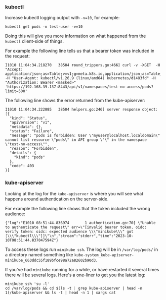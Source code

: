 ### kubectl

Increase kubectl logging output with `-v=10`, for example:

```
kubectl get pods -n test-user -v=10
```

Doing this will give you more information on what happened from the `kubectl` client-side of things.

For example the following line tells us that a bearer token was included in the request:
```
I1010 11:04:34.218270   38504 round_trippers.go:466] curl -v -XGET  -H "Accept: application/json;as=Table;v=v1;g=meta.k8s.io,application/json;as=Table;v=v1beta1;g=meta.k8s.io,application/json" -H "User-Agent: kubectl/v1.26.9 (linux/amd64) kubernetes/d1483fd" -H "Authorization: Bearer <masked>" 'https://192.168.39.137:8443/api/v1/namespaces/test-no-access/pods?limit=500'
```

The following line shows the error returned from the kube-apiserver:
```
I1010 11:04:34.222085   38504 helpers.go:246] server response object: [{
  "kind": "Status",
  "apiVersion": "v1",
  "metadata": {},
  "status": "Failure",
  "message": "pods is forbidden: User \"myuser@localhost.localdomain\" cannot list resource \"pods\" in API group \"\" in the namespace \"test-no-access\"",
  "reason": "Forbidden",
  "details": {
    "kind": "pods"
  },
  "code": 403
}]
```

### kube-apiserver

Looking at the log for the `kube-apiserver` is where you will see what happens around authentication on the server-side.

For example the following line shows that the token included the wrong audience:
```
{"log":"E1010 08:51:44.836974       1 authentication.go:70] \"Unable to authenticate the request\" err=\"[invalid bearer token, oidc: verify token: oidc: expected audience \\\"minikube\\\" got [\\\"kubectl\\\"]]\"\n","stream":"stderr","time":"2023-10-10T08:51:44.837047594Z"}
```

To access these logs run `minikube ssh`. The log will be in `/var/log/pods/` in a directory named something like `kube-system_kube-apiserver-minikube_663ddc55f189bfce98a72a82602b90d3`. 

If you've had `minikube` running for a while, or have restarted it several times there will be several logs. Here's a 
one-liner to get you the latest log:

```
minikube ssh 'su -l'
cd /var/log/pods && cd $(ls -t | grep kube-apiserver | head -n 1)/kube-apiserver && ls -t | head -n 1 | xargs cat
```